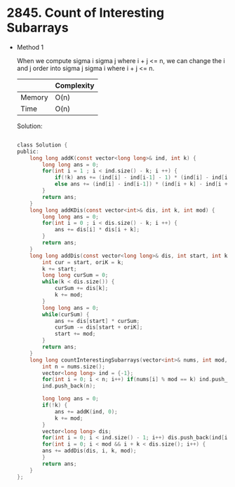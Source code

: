 # 2845. Count of Interesting Subarrays     
- Method 1

    When we compute sigma i sigma j where i + j <= n, we can change the i and j order into sigma j sigma i where i + j <= n.

    | |   Complexity  |
    | ----------- | ----------- | 
    |  Memory     | O(n) | 
    |      Time       |  O(n) | 


    Solution:

    ``` h

    class Solution {
    public:
        long long addK(const vector<long long>& ind, int k) {
            long long ans = 0;
            for(int i = 1 ; i < ind.size() - k; i ++) {
                if(!k) ans += (ind[i] - ind[i-1] - 1) * (ind[i] - ind[i-1]) / 2;
                else ans += (ind[i] - ind[i-1]) * (ind[i + k] - ind[i + k - 1]);
            }
            return ans;
        }
        long long addKDis(const vector<int>& dis, int k, int mod) {
            long long ans = 0;
            for(int i = 0 ; i < dis.size() - k; i ++) {
                ans += dis[i] * dis[i + k];
            }
            return ans;
        }
        long long addDis(const vector<long long>& dis, int start, int k, int mod) {
            int cur = start, oriK = k;
            k += start;
            long long curSum = 0;
            while(k < dis.size()) {
                curSum += dis[k];
                k += mod;
            }
            long long ans = 0;
            while(curSum) {
                ans += dis[start] * curSum;
                curSum -= dis[start + oriK];
                start += mod;
            }
            return ans;
        }
        long long countInterestingSubarrays(vector<int>& nums, int mod, int k) {
            int n = nums.size();
            vector<long long> ind = {-1};
            for(int i = 0; i < n; i++) if(nums[i] % mod == k) ind.push_back(i);
            ind.push_back(n);

            long long ans = 0;
            if(!k) {
                ans += addK(ind, 0);
                k += mod;
            }
            vector<long long> dis;
            for(int i = 0; i < ind.size() - 1; i++) dis.push_back(ind[i+1] - ind[i]);
            for(int i = 0; i < mod && i + k < dis.size(); i++) {
            ans += addDis(dis, i, k, mod);
            }
            return ans;
        }
    };

    ```

<!-- - Method 2

    This is another method.

    | |   Complexity  |
    | ----------- | ----------- | 
    |  Memory     | O(n) | 
    |      Time       |  O(n) | 


    Solution:

    ``` h



    ```

- Additional Knowledge:
       
    Here are some additional knowledge.



<br> -->